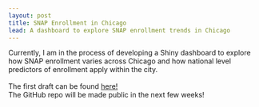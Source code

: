 ```yaml
---
layout: post
title: SNAP Enrollment in Chicago
lead: A dashboard to explore SNAP enrollment trends in Chicago
---
```


Currently, I am in the process of developing a Shiny dashboard to explore how SNAP enrollment varies across Chicago and how national level predictors of enrollment apply within the city.
<br/><br/>
The first draft can be found <a href = "https://amelmer.shinyapps.io/snap_enrollment/" target="_blank">here!</a>
<br/>
The GitHub repo will be made public in the next few weeks!
